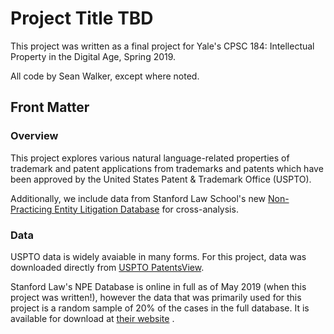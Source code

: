 # Project Title TBD

This project was written as a final project for Yale's CPSC 184: Intellectual
Property in the Digital Age, Spring 2019.

All code by Sean Walker, except where noted.

## Front Matter

### Overview

This project explores various natural language-related properties of trademark
and patent applications from trademarks and patents which have been approved by
the United States Patent & Trademark Office (USPTO).

Additionally, we include data from Stanford Law School's new
[Non-Practicing Entity Litigation Database](http://npe.law.stanford.edu) for
cross-analysis.


### Data

USPTO data is widely avaiable in many forms. For this project, data was
downloaded directly from
[USPTO PatentsView](http://www.patentsview.org/download/).

Stanford Law's NPE Database is online in full as of May 2019 (when this project
was written!), however the data that was primarily used for this project is a
random sample of 20% of the cases in the full database. It is available for
download at 
[their website](https://law.stanford.edu/projects/stanford-npe-litigation-database/)
.
